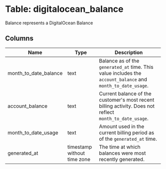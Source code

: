 
# Table: digitalocean_balance
Balance represents a DigitalOcean Balance
## Columns
| Name        | Type           | Description  |
| ------------- | ------------- | -----  |
|month_to_date_balance|text|Balance as of the `generated_at` time.  This value includes the `account_balance` and `month_to_date_usage`.|
|account_balance|text|Current balance of the customer's most recent billing activity.  Does not reflect `month_to_date_usage`.|
|month_to_date_usage|text|Amount used in the current billing period as of the `generated_at` time.|
|generated_at|timestamp without time zone|The time at which balances were most recently generated.|
